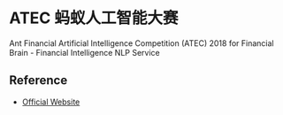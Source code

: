 # ATEC 蚂蚁人工智能大赛
Ant Financial Artificial Intelligence Competition (ATEC) 2018 for Financial Brain - Financial Intelligence NLP Service

## Reference
- [Official Website](https://dc.cloud.alipay.com/index)
